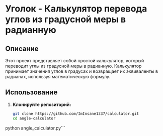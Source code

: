 # Уголок - Калькулятор перевода углов из градусной меры в радианную

## Описание

Этот проект представляет собой простой калькулятор, который переводит углы из градусной меры в радианную. Калькулятор принимает значения углов в градусах и возвращает их эквиваленты в радианах, используя математическую формулу.

## Использование

1. **Клонируйте репозиторий:**
   ```bash
   git clone https://github.com/ImInsane1337/calculator.git
   cd angle-calculator
  python angle_calculator.py```
